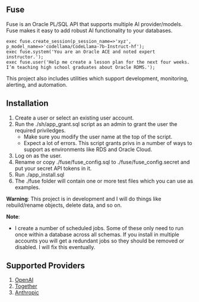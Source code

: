 ## Fuse

Fuse is an Oracle PL/SQL API that supports multiple AI provider/models. Fuse makes it easy to add robust AI functionality to your databases.

```
exec fuse.create_session(p_session_name=>'xyz', p_model_name=>'codellama/CodeLlama-7b-Instruct-hf');
exec fuse.system('You are an Oracle ACE and noted expert instructor.');
exec fuse.user('Help me create a lesson plan for the next four weeks. I’m teaching high school graduates about Oracle RDMS.');
```

This project also includes utilities which support development, monitoring, alerting, and automation.

## Installation

1. Create a user or select an existing user account.
2. Run the ./sh/app_grant.sql script as an admin to grant the user the required priviledges.
   * Make sure you modify the user name at the top of the script.
   * Expect a lot of errors. This script grants privs in a number of ways to support as environments like RDS and Oracle Cloud.
3. Log on as the user.
4. Rename or copy ./fuse/fuse_config.sql to ./fuse/fuse_config.secret and put your secret API tokens in it.
5. Run ./app_install.sql
6. The ./fuse folder will contain one or more test files which you can use as examples.

**Warning**: This project is in development and I will do things like rebuild/rename objects, delete data, and so on.

**Note**:
   * I create a number of scheduled jobs. Some of these only need to run once within a database across all schemas. If you install in multiple accounts you will get a redundant jobs so they should be removed or disabled. I will fix this eventually.

## Supported Providers

1. [OpenAI](https://platform.openai.com/docs/introduction)
2. [Together](https://docs.together.ai/docs/quickstart)
3. [Anthropic](https://docs.anthropic.com/claude/reference/getting-started-with-the-api)


